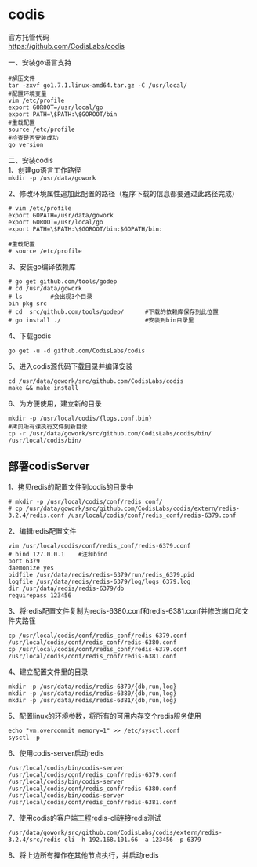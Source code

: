 codis
===
官方托管代码  
https://github.com/CodisLabs/codis  

一、安装go语言支持  
```
#解压文件
tar -zxvf go1.7.1.linux-amd64.tar.gz -C /usr/local/
#配置环境变量
vim /etc/profile
export GOROOT=/usr/local/go
export PATH=\$PATH:\$GOROOT/bin
#重载配置
source /etc/profile
#检查是否安装成功
go version
```  

二、安装codis  
1、创建go语言工作路径  
``` mkdir -p /usr/data/gowork ```  

2、修改环境属性追加此配置的路径（程序下载的信息都要通过此路径完成）  
```
# vim /etc/profile
export GOPATH=/usr/data/gowork
export GOROOT=/usr/local/go
export PATH=\$PATH:\$GOROOT/bin:$GOPATH/bin:

#重载配置
# source /etc/profile
```  

3、安装go编译依赖库  
```
# go get github.com/tools/godep 
# cd /usr/data/gowork
# ls        #会出现3个目录
bin pkg src
# cd  src/github.com/tools/godep/      #下载的依赖库保存到此位置
# go install ./                        #安装到bin目录里
```  

4、下载godis  
```
go get -u -d github.com/CodisLabs/codis
```  

5、进入codis源代码下载目录并编译安装  
```
cd /usr/data/gowork/src/github.com/CodisLabs/codis
make && make install
```  

6、为方便使用，建立新的目录  
```
mkdir -p /usr/local/codis/{logs,conf,bin}
#拷贝所有课执行文件到新目录
cp -r /usr/data/gowork/src/github.com/CodisLabs/codis/bin/ /usr/local/codis/bin/
```  

部署codisServer
---

1、拷贝redis的配置文件到codis的目录中  
```
# mkdir -p /usr/local/codis/conf/redis_conf/
# cp /usr/data/gowork/src/github.com/CodisLabs/codis/extern/redis-3.2.4/redis.conf /usr/local/codis/conf/redis_conf/redis-6379.conf
```  

2、编辑redis配置文件  
```
vim /usr/local/codis/conf/redis_conf/redis-6379.conf
# bind 127.0.0.1    #注释bind
port 6379
daemonize yes
pidfile /usr/data/redis/redis-6379/run/redis_6379.pid
logfile /usr/data/redis/redis-6379/log/logs_6379.log
dir /usr/data/redis/redis-6379/db
requirepass 123456
```  

3、将redis配置文件复制为redis-6380.conf和redis-6381.conf并修改端口和文件夹路径  
```
cp /usr/local/codis/conf/redis_conf/redis-6379.conf /usr/local/codis/conf/redis_conf/redis-6380.conf
cp /usr/local/codis/conf/redis_conf/redis-6379.conf /usr/local/codis/conf/redis_conf/redis-6381.conf
```  

4、建立配置文件里的目录  
```
mkdir -p /usr/data/redis/redis-6379/{db,run,log}
mkdir -p /usr/data/redis/redis-6380/{db,run,log}
mkdir -p /usr/data/redis/redis-6381/{db,run,log}
```  

5、配置linux的环境参数，将所有的可用内存交个redis服务使用  
```
echo "vm.overcommit_memory=1" >> /etc/sysctl.conf
sysctl -p
```  

6、使用codis-server启动redis  
```
/usr/local/codis/bin/codis-server /usr/local/codis/conf/redis_conf/redis-6379.conf
/usr/local/codis/bin/codis-server /usr/local/codis/conf/redis_conf/redis-6380.conf
/usr/local/codis/bin/codis-server /usr/local/codis/conf/redis_conf/redis-6381.conf
```  

7、使用codis的客户端工程redis-cli连接redis测试  
```
/usr/data/gowork/src/github.com/CodisLabs/codis/extern/redis-3.2.4/src/redis-cli -h 192.168.101.66 -a 123456 -p 6379
```  

8、将上边所有操作在其他节点执行，并启动redis  









